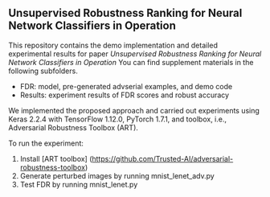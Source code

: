 ## **Unsupervised Robustness Ranking for Neural Network Classifiers in Operation**
This repository contains the demo implementation and detailed experimental results for paper *Unsupervised Robustness Ranking for Neural Network Classifiers in Operation* 
You can find supplement materials in the following subfolders.

- FDR: model, pre-generated advserial examples, and demo code
- Results: experiment results of FDR scores and robust accuracy 

We implemented the proposed approach and carried out experiments using Keras 2.2.4 with TensorFlow 1.12.0, PyTorch 1.7.1, and toolbox, i.e., Adversarial Robustness Toolbox (ART).

To run the experiment: 
1. Install [ART toolbox] (https://github.com/Trusted-AI/adversarial-robustness-toolbox)
2. Generate perturbed images by running mnist_lenet_adv.py
3. Test FDR by running mnist_lenet.py
